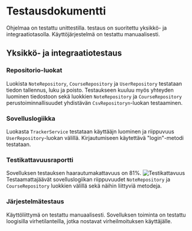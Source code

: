 # Testausdokumentti

Ohjelmaa on testattu unittestilla. testaus on suoritettu yksikkö- ja integraatiotasolla. Käyttöjärjestelmä on testattu manuaalisesti.

## Yksikkö- ja integraatiotestaus

### Repositorio-luokat
Luokista `NoteRepository`, `CourseRepository` ja `UserRepository` testataan tiedon tallennus, luku ja poisto. Testaukseen kuuluu myös yhteyden luominen tiedostoon sekä luokkien `NoteRepository` ja `CourseRepository` perustoiminnallisuudet yhdistävän `CsvRepositoryn`-luokan testaaminen. 

### Sovelluslogiikka
Luokasta `TrackerService` testataan käyttääjn luominen ja riippuvuus `UserRepository`-luokan välillä. Kirjautumiseen käytettävä "login"-metodi testataan.

### Testikattavuusraportti
Sovelluksen testauksen haarautumakattavuus on 81%.
![Testikattavuus](https://user-images.githubusercontent.com/80783887/118104193-7cf04000-b3e3-11eb-89d4-c9d65ea23fe1.png)
Testaamattajäävät sovelluslogiikan riippuvuudet `NoteRepository` ja `CourseRepository` luokkien välillä sekä näihin liittyviä metodeja.

### Järjestelmätestaus
Käyttöliittymä on testattu manuaalisesti. Sovelluksen toiminta on testattu loogisilla virhetilanteilla, jotka nostavat virheilmoituksen käyttäjälle. 



